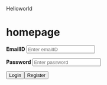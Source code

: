  Helloworld
 <h1>homepage</h1>
 
  <label for="emaiID"><b>EmailID</b></label>
    <input type="text" placeholder="Enter emailID" name="user@gmail.com" required>
    
   <label for="password"><b>Password</b></label>
   <input type="text" placeholder="Enter password" name="psw" required>
   
   
<button type="submit">Login</button><button type="submit">Register</button>
